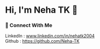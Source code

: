 # Hi, I'm Neha TK 👋  

### 🔗 Connect With Me  
LinkedIn : www.linkedin.com/in/nehatk2004  
Github : https://github.com/Neha-TK 



